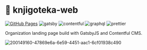 # 📖 knjigoteka-web

[![GitHub Pages](https://github.com/ltatarev/knjigoteka-web/actions/workflows/gatsby.yml/badge.svg)](https://github.com/ltatarev/knjigoteka-web/actions/workflows/gatsby.yml)
![gatsby](https://user-images.githubusercontent.com/38048916/207946876-b4819d23-e6ab-4efc-b985-14c3c8311f60.svg)
![contentful](https://user-images.githubusercontent.com/38048916/207946810-7482770a-7935-4b6b-8755-fb23bde28a60.svg)
![graphql](https://user-images.githubusercontent.com/38048916/207946759-d88dbebb-d7da-42b7-a7f8-1c3d11a11fe7.svg)
![prettier](https://user-images.githubusercontent.com/38048916/207946749-beafef70-a855-43a1-9d7c-4080beef67ba.svg)

Organization landing page build with GatsbyJS and Contentful CMS.

![200149160-47869e6a-6e59-4451-aac1-6cf01938c490](https://user-images.githubusercontent.com/38048916/200192099-a222512e-0d7e-4cc3-945d-d82b52f57ab6.png)
